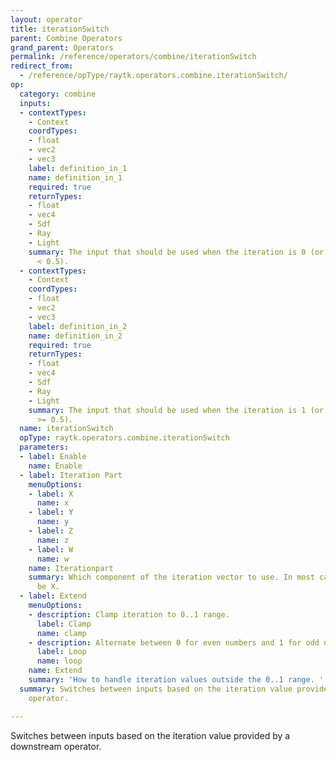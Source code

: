 ```yaml
---
layout: operator
title: iterationSwitch
parent: Combine Operators
grand_parent: Operators
permalink: /reference/operators/combine/iterationSwitch
redirect_from:
  - /reference/opType/raytk.operators.combine.iterationSwitch/
op:
  category: combine
  inputs:
  - contextTypes:
    - Context
    coordTypes:
    - float
    - vec2
    - vec3
    label: definition_in_1
    name: definition_in_1
    required: true
    returnTypes:
    - float
    - vec4
    - Sdf
    - Ray
    - Light
    summary: The input that should be used when the iteration is 0 (or more accurately
      < 0.5).
  - contextTypes:
    - Context
    coordTypes:
    - float
    - vec2
    - vec3
    label: definition_in_2
    name: definition_in_2
    required: true
    returnTypes:
    - float
    - vec4
    - Sdf
    - Ray
    - Light
    summary: The input that should be used when the iteration is 1 (or more accurately
      >= 0.5).
  name: iterationSwitch
  opType: raytk.operators.combine.iterationSwitch
  parameters:
  - label: Enable
    name: Enable
  - label: Iteration Part
    menuOptions:
    - label: X
      name: x
    - label: Y
      name: y
    - label: Z
      name: z
    - label: W
      name: w
    name: Iterationpart
    summary: Which component of the iteration vector to use. In most cases this should
      be X.
  - label: Extend
    menuOptions:
    - description: Clamp iteration to 0..1 range.
      label: Clamp
      name: clamp
    - description: Alternate between 0 for even numbers and 1 for odd numbers.
      label: Loop
      name: loop
    name: Extend
    summary: 'How to handle iteration values outside the 0..1 range. '
  summary: Switches between inputs based on the iteration value provided by a downstream
    operator.

---
```



Switches between inputs based on the iteration value provided by a downstream operator.